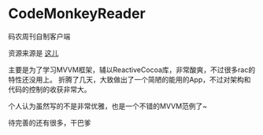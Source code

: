 # CodeMonkeyReader
码农周刊自制客户端

资源来源是 [这儿](https://github.com/nemoTyrant/manong/blob/master/README.md)

主要是为了学习MVVM框架，辅以ReactiveCocoa库，非常酸爽，不过很多rac的特性还没用上。
折腾了几天，大致做出了一个简陋的能用的App，不过对架构和代码的控制的收获非常大。

个人认为虽然写的不是非常优雅，也是一个不错的MVVM范例了~

待完善的还有很多，干巴爹
